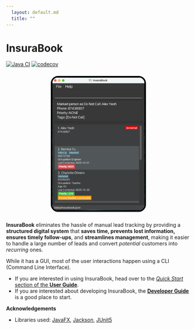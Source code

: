 ```yaml
---
  layout: default.md
  title: ""
---
```


# InsuraBook

[![Java CI](https://github.com/AY2526S1-CS2103T-F15a-2/tp/actions/workflows/gradle.yml/badge.svg)](https://github.com/AY2526S1-CS2103T-F15a-2/tp/actions/workflows/gradle.yml)
[![codecov](https://codecov.io/gh/AY2526S1-CS2103T-F15a-2/tp/branch/master/graph/badge.svg?token=354WJSWX3E)](https://codecov.io/gh/AY2526S1-CS2103T-F15a-2/tp)

<div style="text-align: center;">
    <img src="images/Ui.png" alt="Ui" style="border: 4px solid black; border-radius: 20px; max-width: 50%; height: auto; margin: 10px 0px;"/>
</div>

**InsuraBook** eliminates the hassle of manual lead tracking by providing a **structured digital system** that **saves time, prevents lost information, ensures timely follow-ups**, and **streamlines management**, making it easier to handle a large number of leads and convert *potential* customers into *recurring* ones.

While it has a GUI, most of the user interactions happen using a CLI (Command Line Interface).

* If you are interested in using InsuraBook, head over to the [_Quick Start_ section of the **User Guide**](UserGuide.html#quick-start).
* If you are interested about developing InsuraBook, the [**Developer Guide**](DeveloperGuide.html) is a good place to start.


**Acknowledgements**

* Libraries used: [JavaFX](https://openjfx.io/), [Jackson](https://github.com/FasterXML/jackson), [JUnit5](https://github.com/junit-team/junit5)
